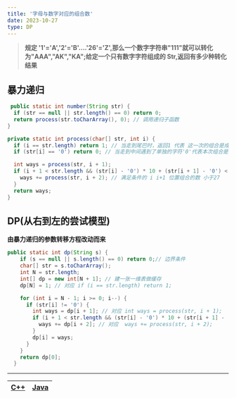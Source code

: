 ```yaml
---
title: '字母与数字对应的组合数'
date: 2023-10-27
type: DP
---
```


> **规定 '1'='A','2'='B'....'26'='Z',那么一个数字字符串"111"就可以转化为"AAA","AK","KA";给定一个只有数字字符组成的 Str,返回有多少种转化结果**

## 暴力递归

```java
 public static int number(String str) {
  if (str == null || str.length() == 0) return 0;
  return process(str.toCharArray(), 0); // 调用递归子函数
}

private static int process(char[] str, int i) {
  if (i == str.length) return 1; // 当走到尾巴时，返回1 代表 这一次的组合是成功的
  if (str[i] == '0') return 0; // 当走到中间遇到了单独的字符'0'代表本次组合是失败的

  int ways = process(str, i + 1);
  if (i + 1 < str.length && (str[i] - '0') * 10 + (str[i + 1] - '0') < 27) {
    ways += process(str, i + 2); // 满足条件的 i i+1 位置组合的数 小于27
  }
  return ways;
}
```

## DP(从右到左的尝试模型)

**由暴力递归的参数转移方程改动而来**

```java
public static int dp(String s) {
    if (s == null || s.length() == 0) return 0;// 边界条件
    char[] str = s.toCharArray();
    int N = str.length;
    int[] dp = new int[N + 1]; // 建一张一维表做缓存
    dp[N] = 1; // 对应 if (i == str.length) return 1;

    for (int i = N - 1; i >= 0; i--) {
      if (str[i] != '0') {
        int ways = dp[i + 1]; // 对应 int ways = process(str, i + 1);
        if (i + 1 < str.length && (str[i] - '0') * 10 + (str[i + 1] - '0') < 27) {
          ways += dp[i + 2]; // 对应  ways += process(str, i + 2);
        }
        dp[i] = ways;
      }
    }
    return dp[0];
  }
```

<hr/>

| [C++](https://github.com/ZhengKe996/DS/blob/main/src/dp/convert_to_letter_string.cpp) | [Java](https://github.com/ZhengKe996/DS/blob/main/src/dp/convert_to_letter_string.java) |
| :-----------------------------------------------------------------------------------: | :-------------------------------------------------------------------------------------: |
